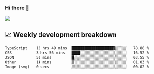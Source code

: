 ### Hi there 👋
<img align="center" src="https://github-readme-stats.vercel.app/api?username=Tumao727&show_icons=true&hide_title=true&theme=dracula" />


## 📈 Weekly development breakdown
<!--START_SECTION:waka-->

```txt
TypeScript    18 hrs 49 mins  ███████████████████▓░░░░░   78.88 %
CSS           3 hrs 56 mins   ████░░░░░░░░░░░░░░░░░░░░░   16.52 %
JSON          50 mins         █░░░░░░░░░░░░░░░░░░░░░░░░   03.55 %
Other         14 mins         ▒░░░░░░░░░░░░░░░░░░░░░░░░   01.03 %
Image (svg)   0 secs          ░░░░░░░░░░░░░░░░░░░░░░░░░   00.02 %
```

<!--END_SECTION:waka-->